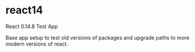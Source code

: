# react14

React 0.14.8 Test App

Base app setup to test old versions of packages and upgrade paths to more modern versions of react.
